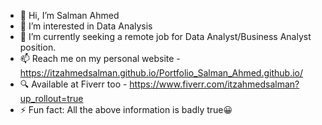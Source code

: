 - 👋 Hi, I’m Salman Ahmed
- 👀 I’m interested in Data Analysis
- 🌱 I’m currently seeking a remote job for Data Analyst/Business Analyst position.
- 📫 Reach me on my personal website - https://itzahmedsalman.github.io/Portfolio_Salman_Ahmed.github.io/
- 🔍 Available at Fiverr too - https://www.fiverr.com/itzahmedsalman?up_rollout=true
- ⚡ Fun fact: All the above information is badly true😀
